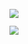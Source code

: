 <a href="https://codeclimate.com/github/holiqen/project-lvl1-s388/maintainability"><img src="https://api.codeclimate.com/v1/badges/d6a63b1d1b438d323563/maintainability" /></a>

<a href="https://codeclimate.com/github/holiqen/project-lvl1-s388/test_coverage"><img src="https://api.codeclimate.com/v1/badges/d6a63b1d1b438d323563/test_coverage" /></a>
